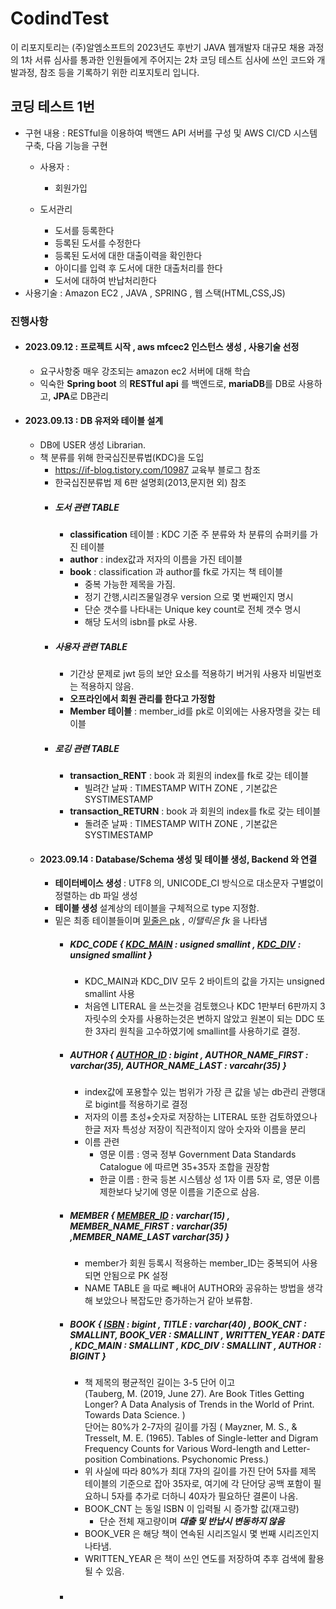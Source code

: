 # CodindTest

이 리포지토리는 (주)알엠소프트의 2023년도 후반기 JAVA 웹개발자 대규모 채용 과정의 1차 서류 심사를 통과한 인원들에게 주어지는 
2차 코딩 테스트 심사에 쓰인 코드와 개발과정, 참조 등을 기록하기 위한 리포지토리 입니다.

## 코딩 테스트 1번 

- 구현 내용 : RESTful을 이용하여 백앤드 API 서버를 구성 및 AWS CI/CD 시스템 구축, 다음 기능을 구현 <br>
  - 사용자 :
    - 회원가입
  - 도서관리
  
    - 도서를 등록한다
    - 등록된 도서를 수정한다
    - 등록된 도서에 대한 대출이력을 확인한다
    - 아이디를 입력 후 도서에 대한 대출처리를 한다
    - 도서에 대하여 반납처리한다 </br>
- 사용기술 : Amazon EC2 , JAVA , SPRING , 웹 스택(HTML,CSS,JS)

### 진행사항

- #### 2023.09.12 : 프로젝트 시작 , aws mfcec2 인스턴스 생성 , 사용기술 선정
  - 요구사항중 매우 강조되는 amazon ec2 서버에 대해 학습 
  - 익숙한 <b>Spring boot</b> 의 <b>RESTful api</b> 를 백엔드로, <b>mariaDB</b>를 DB로 사용하고, <b>JPA</b>로 DB관리

- #### 2023.09.13 : DB 유저와 테이블 설계 
  - DB에 USER 생성 Librarian. 
  - 책 분류를 위해 한국십진분류법(KDC)을 도입
    - https://if-blog.tistory.com/10987 교육부 블로그 참조
    - 한국십진분류법 제 6판 설명회(2013,문지현 외) 참조
    - ##### 도서 관련 TABLE
      - <b>classification</b> 테이블 : KDC 기준 주 분류와 차 분류의 슈퍼키를 가진 테이블
      - <b>author</b> : index값과 저자의 이름을 가진 테이블
      - <b>book</b> : classification 과 author를 fk로 가지는 책 테이블
        - 중복 가능한 제목을 가짐.
        - 정기 간행,시리즈물일경우 version 으로 몇 번째인지 명시
        - 단순 갯수를 나타내는 Unique key count로 전체 갯수 명시
        - 해당 도서의 isbn를 pk로 사용.
    - ##### 사용자 관련 TABLE
      - 기간상 문제로 jwt 등의 보안 요소를 적용하기 버거워 사용자 비밀번호는 적용하지 않음.
      - <b>오프라인에서 회원 관리를 한다고 가정함</b>
      - <b>Member 테이블</b> : member_id를 pk로 이외에는 사용자명을 갖는 테이블
    - ##### 로깅 관련 TABLE
      - <b>transaction_RENT</b> : book 과 회원의 index를 fk로 갖는 테이블
        - 빌려간 날짜 : TIMESTAMP WITH ZONE , 기본값은 SYSTIMESTAMP
      - <b>transaction_RETURN</b> : book 과 회원의 index를 fk로 갖는 테이블
        - 돌려준 날짜 : TIMESTAMP WITH ZONE , 기본값은 SYSTIMESTAMP
  - #### 2023.09.14 : Database/Schema 생성 및 테이블 생성, Backend 와 연결
      - <b> 테이터베이스 생성 </b> : UTF8 의, UNICODE_CI 방식으로 대소문자 구별없이 정렬하는 db 파일 생성
      - <b> 테이블 생성 </b> 설계상의 테이블을 구체적으로 type 지정함.
      - 밑은 최종 테이블들이며 <ins>밑줄은 pk</ins> , _이탤릭은 fk_ 을 나타냄
        - ##### KDC_CODE { <ins>KDC_MAIN</ins> : usigned smallint , <ins>KDC_DIV</ins> : unsigned smallint }
          - KDC_MAIN과 KDC_DIV 모두 2 바이트의 값을 가지는 unsigned smallint 사용
          - 처음엔 LITERAL 을 쓰는것을 검토했으나 KDC 1판부터 6판까지 3자릿수의 숫자를 사용하는것은 변하지 않았고 원본이 되는 DDC 또한 3자리 원칙을 고수하였기에 smallint를 사용하기로 결정.
        - ##### AUTHOR { <ins>AUTHOR_ID</ins> : bigint , AUTHOR_NAME_FIRST : varchar(35), AUTHOR_NAME_LAST : varcahr(35) }
          - index값에 포용할수 있는 범위가 가장 큰 값을 넣는 db관리 관행대로 bigint를 적용하기로 결정
          - 저자의 이름 초성+숫자로 저장하는 LITERAL 또한 검토하였으나 한글 저자 특성상 저장이 직관적이지 않아 숫자와 이름을 분리
          - 이름 관련
            - 영문 이름 : 영국 정부 Government Data Standards Catalogue 에 따르면 35+35자 조합을 권장함
            - 한글 이름 : 한국 등본 시스템상 성 1자 이름 5자 로, 영문 이름 제한보다 낮기에 영문 이름을 기준으로 삼음.
        - ##### MEMBER { <ins>MEMBER_ID</ins> : varchar(15) , MEMBER_NAME_FIRST : varchar(35) ,MEMBER_NAME_LAST varchar(35) }
          - member가 회원 등록시 적용하는 member_ID는 중복되어 사용되면 안됨으로 PK 설정
          - NAME TABLE 을 따로 빼내어 AUTHOR와 공유하는 방법을 생각해 보았으나 복잡도만 증가하는거 같아 보류함.
        - ##### BOOK { <ins>ISBN</ins> : bigint , TITLE : varchar(40) , BOOK_CNT : SMALLINT, BOOK_VER : SMALLINT , WRITTEN_YEAR : DATE , _KDC_MAIN_ : SMALLINT , _KDC_DIV_ : SMALLINT , _AUTHOR_ : BIGINT }
          - 책 제목의 평균적인 길이는 3-5 단어 이고 <br> (Tauberg, M. (2019, June 27). Are Book Titles Getting Longer? A Data Analysis of Trends in the World of Print. Towards Data Science. ) <br> 단어는 80%가 2-7자의 길이를 가짐 ( Mayzner, M. S., & Tresselt, M. E. (1965). Tables of Single-letter and Digram Frequency Counts for Various Word-length and Letter-position Combinations. Psychonomic Press.)
          - 위 사실에 따라 80%가 최대 7자의 길이를 가진 단어 5자를 제목 테이블의 기준으로 잡아 35자로, 여기에 각 단어당 공백 포함이 필요하니 5자를 추가로 더하니 40자가 필요하단 결론이 나옴.
          - BOOK_CNT 는 동일 ISBN 이 입력될 시 증가할 값(재고량)
            - 단순 전체 재고량이며 <b>*대출 및 반납시 변동하지 않음*</b>
          - BOOK_VER 은 해당 책이 연속된 시리즈일시 몇 번째 시리즈인지 나타냄.
          - WRITTEN_YEAR 은 책이 쓰인 연도를 저장하여 추후 검색에 활용될 수 있음.
        - ##### 
